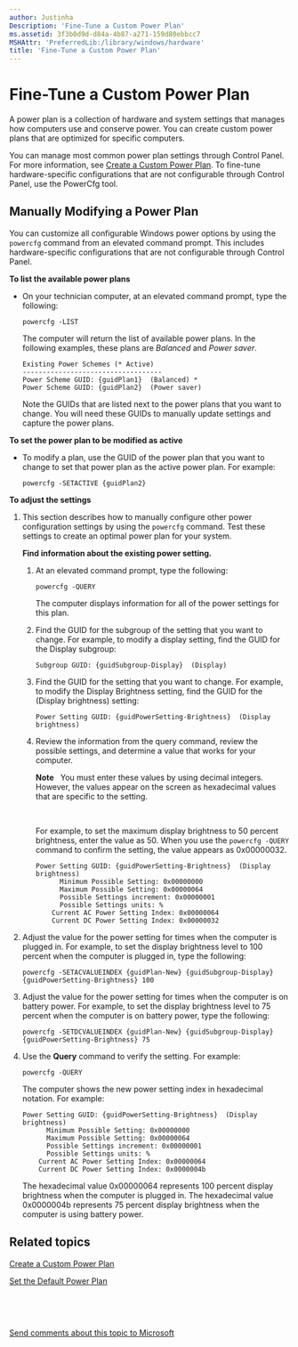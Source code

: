 ```yaml
---
author: Justinha
Description: 'Fine-Tune a Custom Power Plan'
ms.assetid: 3f3b0d9d-d84a-4b87-a271-159d80ebbcc7
MSHAttr: 'PreferredLib:/library/windows/hardware'
title: 'Fine-Tune a Custom Power Plan'
---
```


# Fine-Tune a Custom Power Plan


A power plan is a collection of hardware and system settings that manages how computers use and conserve power. You can create custom power plans that are optimized for specific computers.

You can manage most common power plan settings through Control Panel. For more information, see [Create a Custom Power Plan](create-a-custom-power-plan-technicalreference.md). To fine-tune hardware-specific configurations that are not configurable through Control Panel, use the PowerCfg tool.

## <span id="ModifyPowerPlan"></span><span id="modifypowerplan"></span><span id="MODIFYPOWERPLAN"></span>Manually Modifying a Power Plan


You can customize all configurable Windows power options by using the `powercfg` command from an elevated command prompt. This includes hardware-specific configurations that are not configurable through Control Panel.

**To list the available power plans**

-   On your technician computer, at an elevated command prompt, type the following:

    ``` syntax
    powercfg -LIST
    ```

    The computer will return the list of available power plans. In the following examples, these plans are *Balanced* and *Power saver*.

    ``` syntax
    Existing Power Schemes (* Active)
    -----------------------------------
    Power Scheme GUID: {guidPlan1}  (Balanced) *
    Power Scheme GUID: {guidPlan2}  (Power saver)
    ```

    Note the GUIDs that are listed next to the power plans that you want to change. You will need these GUIDs to manually update settings and capture the power plans.

**To set the power plan to be modified as active**

-   To modify a plan, use the GUID of the power plan that you want to change to set that power plan as the active power plan. For example:

    ``` syntax
    powercfg -SETACTIVE {guidPlan2}
    ```

**To adjust the settings**

1.  This section describes how to manually configure other power configuration settings by using the `powercfg` command. Test these settings to create an optimal power plan for your system.

    **Find information about the existing power setting.**

    1.  At an elevated command prompt, type the following:

        ``` syntax
        powercfg -QUERY
        ```

        The computer displays information for all of the power settings for this plan.

    2.  Find the GUID for the subgroup of the setting that you want to change. For example, to modify a display setting, find the GUID for the Display subgroup:

        ``` syntax
        Subgroup GUID: {guidSubgroup-Display}  (Display)
        ```

    3.  Find the GUID for the setting that you want to change. For example, to modify the Display Brightness setting, find the GUID for the (Display brightness) setting:

        ``` syntax
        Power Setting GUID: {guidPowerSetting-Brightness}  (Display brightness)
        ```

    4.  Review the information from the query command, review the possible settings, and determine a value that works for your computer.

        **Note**  
        You must enter these values by using decimal integers. However, the values appear on the screen as hexadecimal values that are specific to the setting.

         

        For example, to set the maximum display brightness to 50 percent brightness, enter the value as 50. When you use the `powercfg -QUERY` command to confirm the setting, the value appears as 0x00000032.

        ``` syntax
        Power Setting GUID: {guidPowerSetting-Brightness}  (Display brightness)
              Minimum Possible Setting: 0x00000000
              Maximum Possible Setting: 0x00000064
              Possible Settings increment: 0x00000001
              Possible Settings units: %
            Current AC Power Setting Index: 0x00000064
            Current DC Power Setting Index: 0x00000032
        ```

2.  Adjust the value for the power setting for times when the computer is plugged in. For example, to set the display brightness level to 100 percent when the computer is plugged in, type the following:

    ``` syntax
    powercfg -SETACVALUEINDEX {guidPlan-New} {guidSubgroup-Display}  {guidPowerSetting-Brightness} 100
    ```

3.  Adjust the value for the power setting for times when the computer is on battery power. For example, to set the display brightness level to 75 percent when the computer is on battery power, type the following:

    ``` syntax
    powercfg -SETDCVALUEINDEX {guidPlan-New} {guidSubgroup-Display}  {guidPowerSetting-Brightness} 75
    ```

4.  Use the **Query** command to verify the setting. For example:

    ``` syntax
    powercfg -QUERY
    ```

    The computer shows the new power setting index in hexadecimal notation. For example:

    ``` syntax
    Power Setting GUID: {guidPowerSetting-Brightness}  (Display brightness)
          Minimum Possible Setting: 0x00000000
          Maximum Possible Setting: 0x00000064
          Possible Settings increment: 0x00000001
          Possible Settings units: %
        Current AC Power Setting Index: 0x00000064
        Current DC Power Setting Index: 0x0000004b
    ```

    The hexadecimal value 0x00000064 represents 100 percent display brightness when the computer is plugged in. The hexadecimal value 0x0000004b represents 75 percent display brightness when the computer is using battery power.

## <span id="related_topics"></span>Related topics


[Create a Custom Power Plan](create-a-custom-power-plan-technicalreference.md)

[Set the Default Power Plan](set-the-default-power-plan-technicalreference.md)

 

 

[Send comments about this topic to Microsoft](mailto:wsddocfb@microsoft.com?subject=Documentation%20feedback%20%5Bp_adk_online\p_adk_online%5D:%20Fine-Tune%20a%20Custom%20Power%20Plan%20%20RELEASE:%20%284/11/2016%29&body=%0A%0APRIVACY%20STATEMENT%0A%0AWe%20use%20your%20feedback%20to%20improve%20the%20documentation.%20We%20don't%20use%20your%20email%20address%20for%20any%20other%20purpose,%20and%20we'll%20remove%20your%20email%20address%20from%20our%20system%20after%20the%20issue%20that%20you're%20reporting%20is%20fixed.%20While%20we're%20working%20to%20fix%20this%20issue,%20we%20might%20send%20you%20an%20email%20message%20to%20ask%20for%20more%20info.%20Later,%20we%20might%20also%20send%20you%20an%20email%20message%20to%20let%20you%20know%20that%20we've%20addressed%20your%20feedback.%0A%0AFor%20more%20info%20about%20Microsoft's%20privacy%20policy,%20see%20http://privacy.microsoft.com/default.aspx. "Send comments about this topic to Microsoft")




